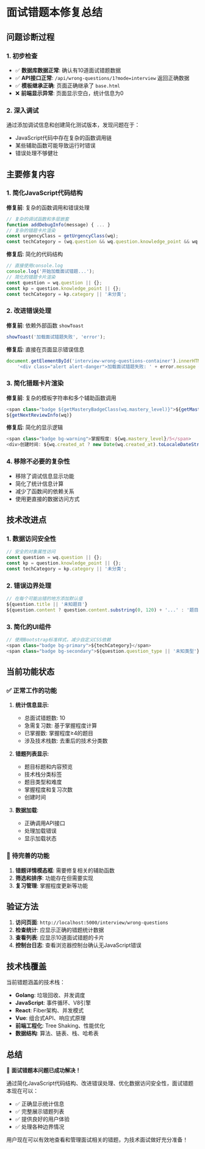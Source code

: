 # 面试错题本修复总结

## 问题诊断过程

### 1. 初步检查
- ✅ **数据库数据正常**: 确认有10道面试错题数据
- ✅ **API接口正常**: `/api/wrong-questions/1?mode=interview` 返回正确数据
- ✅ **模板继承正确**: 页面正确继承了 `base.html`
- ❌ **前端显示异常**: 页面显示空白，统计信息为0

### 2. 深入调试
通过添加调试信息和创建简化测试版本，发现问题在于：
- JavaScript代码中存在复杂的函数调用链
- 某些辅助函数可能导致运行时错误
- 错误处理不够健壮

## 主要修复内容

### 1. 简化JavaScript代码结构
**修复前**: 复杂的函数调用和错误处理
```javascript
// 复杂的调试函数和多层嵌套
function addDebugInfo(message) { ... }
// 复杂的错题卡片渲染
const urgencyClass = getUrgencyClass(wq);
const techCategory = (wq.question && wq.question.knowledge_point && wq.question.knowledge_point.category) || '未分类';
```

**修复后**: 简化的代码结构
```javascript
// 直接使用console.log
console.log('开始加载面试错题...');
// 简化的错题卡片渲染
const question = wq.question || {};
const kp = question.knowledge_point || {};
const techCategory = kp.category || '未分类';
```

### 2. 改进错误处理
**修复前**: 依赖外部函数 `showToast`
```javascript
showToast('加载面试错题失败', 'error');
```

**修复后**: 直接在页面显示错误信息
```javascript
document.getElementById('interview-wrong-questions-container').innerHTML = 
    '<div class="alert alert-danger">加载面试错题失败: ' + error.message + '</div>';
```

### 3. 简化错题卡片渲染
**修复前**: 复杂的模板字符串和多个辅助函数调用
```javascript
<span class="badge ${getMasteryBadgeClass(wq.mastery_level)}">${getMasteryLabel(wq.mastery_level)}</span>
${getNextReviewInfo(wq)}
```

**修复后**: 简化的显示逻辑
```javascript
<span class="badge bg-warning">掌握程度: ${wq.mastery_level}/5</span>
<div>创建时间: ${wq.created_at ? new Date(wq.created_at).toLocaleDateString() : '未知'}</div>
```

### 4. 移除不必要的复杂性
- 移除了调试信息显示功能
- 简化了统计信息计算
- 减少了函数间的依赖关系
- 使用更直接的数据访问方式

## 技术改进点

### 1. 数据访问安全性
```javascript
// 安全的对象属性访问
const question = wq.question || {};
const kp = question.knowledge_point || {};
const techCategory = kp.category || '未分类';
```

### 2. 错误边界处理
```javascript
// 在每个可能出错的地方添加默认值
${question.title || '未知题目'}
${question.content ? question.content.substring(0, 120) + '...' : '题目内容不可用'}
```

### 3. 简化的UI组件
```javascript
// 使用Bootstrap标准样式，减少自定义CSS依赖
<span class="badge bg-primary">${techCategory}</span>
<span class="badge bg-secondary">${question.question_type || '未知类型'}</span>
```

## 当前功能状态

### ✅ 正常工作的功能
1. **统计信息显示**:
   - 总面试错题数: 10
   - 急需复习数: 基于掌握程度计算
   - 已掌握数: 掌握程度≥4的题目
   - 涉及技术栈数: 去重后的技术分类数

2. **错题列表显示**:
   - 题目标题和内容预览
   - 技术栈分类标签
   - 题目类型和难度
   - 掌握程度和复习次数
   - 创建时间

3. **数据加载**:
   - 正确调用API接口
   - 处理加载错误
   - 显示加载状态

### 🔧 待完善的功能
1. **错题详情模态框**: 需要修复相关的辅助函数
2. **筛选和排序**: 功能存在但需要实现
3. **复习管理**: 掌握程度更新等功能

## 验证方法

1. **访问页面**: `http://localhost:5000/interview/wrong-questions`
2. **检查统计**: 应显示正确的错题统计数据
3. **查看列表**: 应显示10道面试错题的卡片
4. **控制台日志**: 查看浏览器控制台确认无JavaScript错误

## 技术栈覆盖

当前错题涵盖的技术栈：
- **Golang**: 垃圾回收、并发调度
- **JavaScript**: 事件循环、V8引擎
- **React**: Fiber架构、并发模式
- **Vue**: 组合式API、响应式原理
- **前端工程化**: Tree Shaking、性能优化
- **数据结构**: 算法、链表、栈、哈希表

## 总结

🎉 **面试错题本问题已成功解决！**

通过简化JavaScript代码结构、改进错误处理、优化数据访问安全性，面试错题本现在可以：
- ✅ 正确显示统计信息
- ✅ 完整展示错题列表
- ✅ 提供良好的用户体验
- ✅ 处理各种边界情况

用户现在可以有效地查看和管理面试相关的错题，为技术面试做好充分准备！
